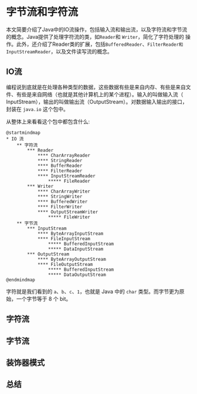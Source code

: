 # 字节流和字符流

本文简要介绍了Java中的IO流操作，包括输入流和输出流，以及字符流和字节流的概念。Java提供了处理字符流的类，如`Reader`和 `Writer`，简化了字符处理的
操作。此外，还介绍了Reader类的扩展，包括`BufferedReader`、`FilterReader和InputStreamReader`，以及文件读写流的概念。

## IO流

编程说到底就是在处理各种类型的数据，这些数据有些是来自内存、有些是来自文件、有些是来自网络（也就是其他计算机上的某个进程）。输入的叫做输入流（
InputStream），输出的叫做输出流（OutputStream）。对数据输入输出的接口，封装在 `java.io` 这个包中。

从整体上来看看这个包中都包含什么:

```plantuml
@startmindmap
* IO 流
    ** 字符流
        *** Reader
            **** CharArrayReader
            **** StringReader
            **** BufferReader
            **** FilterReader
            **** InputStreamReader
                ***** FileReader
        *** Writer
            **** CharArrayWriter
            **** StringWriter
            **** BufferedWriter
            **** FilterWriter
            **** OutputStreamWriter
                ***** FileWriter
    ** 字节流
        *** InputStream
            **** ByteArrayInputStream
            **** FileInputStream
                ***** BufferedInputStream
                ***** DataInputStream
        *** OutputStream
            **** ByteArrayOutputStream
            **** FileOutputStream
                ***** BufferedInputStream
                ***** DataOutputStream
@endmindmap
```

字符就是我们看到的 `a`、`b`、`c`、`1`，也就是 Java 中的 `char` 类型。而字节更为原始，一个字节等于 8 个 bit。

## 字符流

## 字节流

## 装饰器模式

## 总结
